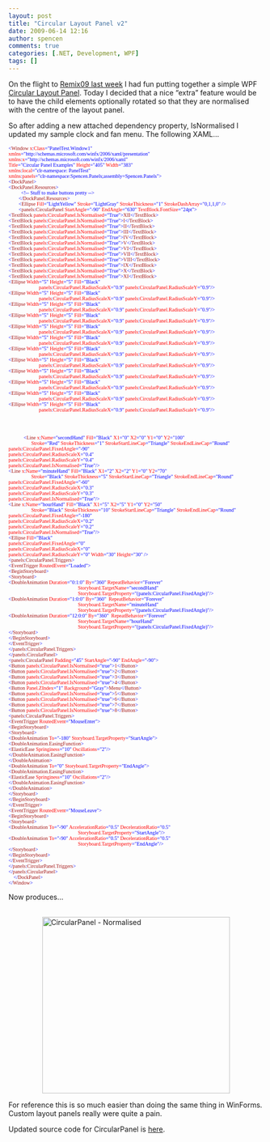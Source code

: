 ```yaml
---
layout: post
title: "Circular Layout Panel v2"
date: 2009-06-14 12:16
author: spencen
comments: true
categories: [.NET, Development, WPF]
tags: []
---
```

<P>On the flight to <A href="http://blog.spencen.com/2009/06/11/remix09-recap.aspx">Remix09 last week</A> I had fun putting together a simple WPF <A href="http://blog.spencen.com/2009/06/11/circular-layout-panel.aspx">Circular Layout Panel</A>. Today I decided that a nice “extra” feature would be to have the child elements optionally rotated so that they are normalised with the centre of the layout panel.</P>
<P>So after adding a new attached dependency property, IsNormalised I updated my sample clock and fan menu. The following XAML…</P><PRE class=code><FONT size=1><FONT face=Verdana><SPAN style="COLOR: blue">&lt;</SPAN><SPAN style="COLOR: #a31515">Window </SPAN><SPAN style="COLOR: red">x</SPAN><SPAN style="COLOR: blue">:</SPAN><SPAN style="COLOR: red">Class</SPAN></FONT></FONT><FONT size=1><FONT face=Verdana><SPAN style="COLOR: blue">="PanelTest.Window1"
</SPAN><SPAN style="COLOR: red">xmlns</SPAN></FONT></FONT><FONT size=1><FONT face=Verdana><SPAN style="COLOR: blue">="http://schemas.microsoft.com/winfx/2006/xaml/presentation"
</SPAN><SPAN style="COLOR: red">xmlns</SPAN><SPAN style="COLOR: blue">:</SPAN><SPAN style="COLOR: red">x</SPAN></FONT></FONT><FONT size=1><FONT face=Verdana><SPAN style="COLOR: blue">="http://schemas.microsoft.com/winfx/2006/xaml"
</SPAN><SPAN style="COLOR: red">Title</SPAN><SPAN style="COLOR: blue">="Circular Panel Examples" </SPAN><SPAN style="COLOR: red">Height</SPAN><SPAN style="COLOR: blue">="405" </SPAN><SPAN style="COLOR: red">Width</SPAN></FONT></FONT><FONT size=1><FONT face=Verdana><SPAN style="COLOR: blue">="383"
</SPAN><SPAN style="COLOR: red">xmlns</SPAN><SPAN style="COLOR: blue">:</SPAN><SPAN style="COLOR: red">local</SPAN></FONT></FONT><FONT size=1><FONT face=Verdana><SPAN style="COLOR: blue">="clr-namespace: PanelTest"
</SPAN><SPAN style="COLOR: red">xmlns</SPAN><SPAN style="COLOR: blue">:</SPAN><SPAN style="COLOR: red">panels</SPAN><SPAN style="COLOR: blue">="clr-namespace:Spencen.Panels;assembly=Spencen.Panels"</SPAN></FONT></FONT><FONT size=1><FONT face=Verdana><SPAN style="COLOR: blue">&gt;
&lt;</SPAN><SPAN style="COLOR: #a31515">DockPanel</SPAN></FONT></FONT><FONT size=1><FONT face=Verdana><SPAN style="COLOR: blue">&gt;
&lt;</SPAN><SPAN style="COLOR: #a31515">DockPanel.Resources</SPAN></FONT></FONT><FONT size=1><FONT face=Verdana><SPAN style="COLOR: blue">&gt;<BR>          &lt;!-- Stuff to make buttons pretty --&gt;
</SPAN><SPAN style="COLOR: blue">        &lt;/</SPAN><SPAN style="COLOR: #a31515">DockPanel.Resources</SPAN></FONT></FONT><FONT size=1><FONT face=Verdana><SPAN style="COLOR: blue">&gt;
</SPAN><SPAN style="COLOR: blue">        &lt;</SPAN><SPAN style="COLOR: #a31515">Ellipse </SPAN><SPAN style="COLOR: red">Fill</SPAN><SPAN style="COLOR: blue">="LightYellow" </SPAN><SPAN style="COLOR: red">Stroke</SPAN><SPAN style="COLOR: blue">="LightGray" </SPAN><SPAN style="COLOR: red">StrokeThickness</SPAN><SPAN style="COLOR: blue">="1" </SPAN><SPAN style="COLOR: red">StrokeDashArray</SPAN></FONT></FONT><FONT size=1><FONT face=Verdana><SPAN style="COLOR: blue">="0,1,1,0" /&gt;
</SPAN><SPAN style="COLOR: blue">        &lt;</SPAN><SPAN style="COLOR: #a31515">panels</SPAN><SPAN style="COLOR: blue">:</SPAN><SPAN style="COLOR: #a31515">CircularPanel </SPAN><SPAN style="COLOR: red">StartAngle</SPAN><SPAN style="COLOR: blue">="-90" </SPAN><SPAN style="COLOR: red">EndAngle</SPAN><SPAN style="COLOR: blue">="630"</SPAN></FONT></FONT><FONT size=1><FONT face=Verdana><SPAN style="COLOR: blue"> </SPAN><SPAN style="COLOR: red">TextBlock.FontSize</SPAN></FONT></FONT><FONT size=1><FONT face=Verdana><SPAN style="COLOR: blue">="24pt"&gt;
&lt;</SPAN><SPAN style="COLOR: #a31515">TextBlock </SPAN><SPAN style="COLOR: red">panels</SPAN><SPAN style="COLOR: blue">:</SPAN><SPAN style="COLOR: red">CircularPanel.IsNormalised</SPAN><SPAN style="COLOR: blue">="True"&gt;</SPAN><SPAN style="COLOR: #a31515">XII</SPAN><SPAN style="COLOR: blue">&lt;/</SPAN><SPAN style="COLOR: #a31515">TextBlock</SPAN></FONT></FONT><FONT size=1><FONT face=Verdana><SPAN style="COLOR: blue">&gt;
&lt;</SPAN><SPAN style="COLOR: #a31515">TextBlock </SPAN><SPAN style="COLOR: red">panels</SPAN><SPAN style="COLOR: blue">:</SPAN><SPAN style="COLOR: red">CircularPanel.IsNormalised</SPAN><SPAN style="COLOR: blue">="True"&gt;</SPAN><SPAN style="COLOR: #a31515">I</SPAN><SPAN style="COLOR: blue">&lt;/</SPAN><SPAN style="COLOR: #a31515">TextBlock</SPAN></FONT></FONT><FONT size=1><FONT face=Verdana><SPAN style="COLOR: blue">&gt;
&lt;</SPAN><SPAN style="COLOR: #a31515">TextBlock </SPAN><SPAN style="COLOR: red">panels</SPAN><SPAN style="COLOR: blue">:</SPAN><SPAN style="COLOR: red">CircularPanel.IsNormalised</SPAN><SPAN style="COLOR: blue">="True"&gt;</SPAN><SPAN style="COLOR: #a31515">II</SPAN><SPAN style="COLOR: blue">&lt;/</SPAN><SPAN style="COLOR: #a31515">TextBlock</SPAN></FONT></FONT><FONT size=1><FONT face=Verdana><SPAN style="COLOR: blue">&gt;
&lt;</SPAN><SPAN style="COLOR: #a31515">TextBlock </SPAN><SPAN style="COLOR: red">panels</SPAN><SPAN style="COLOR: blue">:</SPAN><SPAN style="COLOR: red">CircularPanel.IsNormalised</SPAN><SPAN style="COLOR: blue">="True"&gt;</SPAN><SPAN style="COLOR: #a31515">III</SPAN><SPAN style="COLOR: blue">&lt;/</SPAN><SPAN style="COLOR: #a31515">TextBlock</SPAN></FONT></FONT><FONT size=1><FONT face=Verdana><SPAN style="COLOR: blue">&gt;
&lt;</SPAN><SPAN style="COLOR: #a31515">TextBlock </SPAN><SPAN style="COLOR: red">panels</SPAN><SPAN style="COLOR: blue">:</SPAN><SPAN style="COLOR: red">CircularPanel.IsNormalised</SPAN><SPAN style="COLOR: blue">="True"&gt;</SPAN><SPAN style="COLOR: #a31515">IV</SPAN><SPAN style="COLOR: blue">&lt;/</SPAN><SPAN style="COLOR: #a31515">TextBlock</SPAN></FONT></FONT><FONT size=1><FONT face=Verdana><SPAN style="COLOR: blue">&gt;
&lt;</SPAN><SPAN style="COLOR: #a31515">TextBlock </SPAN><SPAN style="COLOR: red">panels</SPAN><SPAN style="COLOR: blue">:</SPAN><SPAN style="COLOR: red">CircularPanel.IsNormalised</SPAN><SPAN style="COLOR: blue">="True"&gt;</SPAN><SPAN style="COLOR: #a31515">V</SPAN><SPAN style="COLOR: blue">&lt;/</SPAN><SPAN style="COLOR: #a31515">TextBlock</SPAN></FONT></FONT><FONT size=1><FONT face=Verdana><SPAN style="COLOR: blue">&gt;
&lt;</SPAN><SPAN style="COLOR: #a31515">TextBlock </SPAN><SPAN style="COLOR: red">panels</SPAN><SPAN style="COLOR: blue">:</SPAN><SPAN style="COLOR: red">CircularPanel.IsNormalised</SPAN><SPAN style="COLOR: blue">="True"&gt;</SPAN><SPAN style="COLOR: #a31515">VI</SPAN><SPAN style="COLOR: blue">&lt;/</SPAN><SPAN style="COLOR: #a31515">TextBlock</SPAN></FONT></FONT><FONT size=1><FONT face=Verdana><SPAN style="COLOR: blue">&gt;
&lt;</SPAN><SPAN style="COLOR: #a31515">TextBlock </SPAN><SPAN style="COLOR: red">panels</SPAN><SPAN style="COLOR: blue">:</SPAN><SPAN style="COLOR: red">CircularPanel.IsNormalised</SPAN><SPAN style="COLOR: blue">="True"&gt;</SPAN><SPAN style="COLOR: #a31515">VII</SPAN><SPAN style="COLOR: blue">&lt;/</SPAN><SPAN style="COLOR: #a31515">TextBlock</SPAN></FONT></FONT><FONT size=1><FONT face=Verdana><SPAN style="COLOR: blue">&gt;
&lt;</SPAN><SPAN style="COLOR: #a31515">TextBlock </SPAN><SPAN style="COLOR: red">panels</SPAN><SPAN style="COLOR: blue">:</SPAN><SPAN style="COLOR: red">CircularPanel.IsNormalised</SPAN><SPAN style="COLOR: blue">="True"&gt;</SPAN><SPAN style="COLOR: #a31515">VIII</SPAN><SPAN style="COLOR: blue">&lt;/</SPAN><SPAN style="COLOR: #a31515">TextBlock</SPAN></FONT></FONT><FONT size=1><FONT face=Verdana><SPAN style="COLOR: blue">&gt;
&lt;</SPAN><SPAN style="COLOR: #a31515">TextBlock </SPAN><SPAN style="COLOR: red">panels</SPAN><SPAN style="COLOR: blue">:</SPAN><SPAN style="COLOR: red">CircularPanel.IsNormalised</SPAN><SPAN style="COLOR: blue">="True"&gt;</SPAN><SPAN style="COLOR: #a31515">IX</SPAN><SPAN style="COLOR: blue">&lt;/</SPAN><SPAN style="COLOR: #a31515">TextBlock</SPAN></FONT></FONT><FONT size=1><FONT face=Verdana><SPAN style="COLOR: blue">&gt;
&lt;</SPAN><SPAN style="COLOR: #a31515">TextBlock </SPAN><SPAN style="COLOR: red">panels</SPAN><SPAN style="COLOR: blue">:</SPAN><SPAN style="COLOR: red">CircularPanel.IsNormalised</SPAN><SPAN style="COLOR: blue">="True"&gt;</SPAN><SPAN style="COLOR: #a31515">X</SPAN><SPAN style="COLOR: blue">&lt;/</SPAN><SPAN style="COLOR: #a31515">TextBlock</SPAN></FONT></FONT><FONT size=1><FONT face=Verdana><SPAN style="COLOR: blue">&gt;
&lt;</SPAN><SPAN style="COLOR: #a31515">TextBlock </SPAN><SPAN style="COLOR: red">panels</SPAN><SPAN style="COLOR: blue">:</SPAN><SPAN style="COLOR: red">CircularPanel.IsNormalised</SPAN><SPAN style="COLOR: blue">="True"&gt;</SPAN><SPAN style="COLOR: #a31515">XI</SPAN><SPAN style="COLOR: blue">&lt;/</SPAN><SPAN style="COLOR: #a31515">TextBlock</SPAN></FONT></FONT><FONT size=1><FONT face=Verdana><SPAN style="COLOR: blue">&gt;
&lt;</SPAN><SPAN style="COLOR: #a31515">Ellipse </SPAN><SPAN style="COLOR: red">Width</SPAN><SPAN style="COLOR: blue">="5" </SPAN><SPAN style="COLOR: red">Height</SPAN><SPAN style="COLOR: blue">="5" </SPAN><SPAN style="COLOR: red">Fill</SPAN><SPAN style="COLOR: blue">="Black" <BR>                        </SPAN><SPAN style="COLOR: red">panels</SPAN><SPAN style="COLOR: blue">:</SPAN><SPAN style="COLOR: red">CircularPanel.RadiusScaleX</SPAN><SPAN style="COLOR: blue">="0.9" </SPAN><SPAN style="COLOR: red">panels</SPAN><SPAN style="COLOR: blue">:</SPAN><SPAN style="COLOR: red">CircularPanel.RadiusScaleY</SPAN></FONT></FONT><FONT size=1><FONT face=Verdana><SPAN style="COLOR: blue">="0.9"/&gt;
&lt;</SPAN><SPAN style="COLOR: #a31515">Ellipse </SPAN><SPAN style="COLOR: red">Width</SPAN><SPAN style="COLOR: blue">="5" </SPAN><SPAN style="COLOR: red">Height</SPAN><SPAN style="COLOR: blue">="5" </SPAN><SPAN style="COLOR: red">Fill</SPAN><SPAN style="COLOR: blue">="Black" <BR>                        </SPAN><SPAN style="COLOR: red">panels</SPAN><SPAN style="COLOR: blue">:</SPAN><SPAN style="COLOR: red">CircularPanel.RadiusScaleX</SPAN><SPAN style="COLOR: blue">="0.9" </SPAN><SPAN style="COLOR: red">panels</SPAN><SPAN style="COLOR: blue">:</SPAN><SPAN style="COLOR: red">CircularPanel.RadiusScaleY</SPAN></FONT></FONT><FONT size=1><FONT face=Verdana><SPAN style="COLOR: blue">="0.9"/&gt;
&lt;</SPAN><SPAN style="COLOR: #a31515">Ellipse </SPAN><SPAN style="COLOR: red">Width</SPAN><SPAN style="COLOR: blue">="5" </SPAN><SPAN style="COLOR: red">Height</SPAN><SPAN style="COLOR: blue">="5" </SPAN><SPAN style="COLOR: red">Fill</SPAN><SPAN style="COLOR: blue">="Black" <BR>                        </SPAN><SPAN style="COLOR: red">panels</SPAN><SPAN style="COLOR: blue">:</SPAN><SPAN style="COLOR: red">CircularPanel.RadiusScaleX</SPAN><SPAN style="COLOR: blue">="0.9" </SPAN><SPAN style="COLOR: red">panels</SPAN><SPAN style="COLOR: blue">:</SPAN><SPAN style="COLOR: red">CircularPanel.RadiusScaleY</SPAN></FONT></FONT><FONT size=1><FONT face=Verdana><SPAN style="COLOR: blue">="0.9"/&gt;
&lt;</SPAN><SPAN style="COLOR: #a31515">Ellipse </SPAN><SPAN style="COLOR: red">Width</SPAN><SPAN style="COLOR: blue">="5" </SPAN><SPAN style="COLOR: red">Height</SPAN><SPAN style="COLOR: blue">="5" </SPAN><SPAN style="COLOR: red">Fill</SPAN><SPAN style="COLOR: blue">="Black" <BR>                        </SPAN><SPAN style="COLOR: red">panels</SPAN><SPAN style="COLOR: blue">:</SPAN><SPAN style="COLOR: red">CircularPanel.RadiusScaleX</SPAN><SPAN style="COLOR: blue">="0.9" </SPAN><SPAN style="COLOR: red">panels</SPAN><SPAN style="COLOR: blue">:</SPAN><SPAN style="COLOR: red">CircularPanel.RadiusScaleY</SPAN></FONT></FONT><FONT size=1><FONT face=Verdana><SPAN style="COLOR: blue">="0.9"/&gt;
&lt;</SPAN><SPAN style="COLOR: #a31515">Ellipse </SPAN><SPAN style="COLOR: red">Width</SPAN><SPAN style="COLOR: blue">="5" </SPAN><SPAN style="COLOR: red">Height</SPAN><SPAN style="COLOR: blue">="5" </SPAN><SPAN style="COLOR: red">Fill</SPAN><SPAN style="COLOR: blue">="Black" <BR>                        </SPAN><SPAN style="COLOR: red">panels</SPAN><SPAN style="COLOR: blue">:</SPAN><SPAN style="COLOR: red">CircularPanel.RadiusScaleX</SPAN><SPAN style="COLOR: blue">="0.9" </SPAN><SPAN style="COLOR: red">panels</SPAN><SPAN style="COLOR: blue">:</SPAN><SPAN style="COLOR: red">CircularPanel.RadiusScaleY</SPAN></FONT></FONT><FONT size=1><FONT face=Verdana><SPAN style="COLOR: blue">="0.9"/&gt;
&lt;</SPAN><SPAN style="COLOR: #a31515">Ellipse </SPAN><SPAN style="COLOR: red">Width</SPAN><SPAN style="COLOR: blue">="5" </SPAN><SPAN style="COLOR: red">Height</SPAN><SPAN style="COLOR: blue">="5" </SPAN><SPAN style="COLOR: red">Fill</SPAN><SPAN style="COLOR: blue">="Black" <BR>                        </SPAN><SPAN style="COLOR: red">panels</SPAN><SPAN style="COLOR: blue">:</SPAN><SPAN style="COLOR: red">CircularPanel.RadiusScaleX</SPAN><SPAN style="COLOR: blue">="0.9" </SPAN><SPAN style="COLOR: red">panels</SPAN><SPAN style="COLOR: blue">:</SPAN><SPAN style="COLOR: red">CircularPanel.RadiusScaleY</SPAN></FONT></FONT><FONT size=1><FONT face=Verdana><SPAN style="COLOR: blue">="0.9"/&gt;
&lt;</SPAN><SPAN style="COLOR: #a31515">Ellipse </SPAN><SPAN style="COLOR: red">Width</SPAN><SPAN style="COLOR: blue">="5" </SPAN><SPAN style="COLOR: red">Height</SPAN><SPAN style="COLOR: blue">="5" </SPAN><SPAN style="COLOR: red">Fill</SPAN><SPAN style="COLOR: blue">="Black" <BR>                        </SPAN><SPAN style="COLOR: red">panels</SPAN><SPAN style="COLOR: blue">:</SPAN><SPAN style="COLOR: red">CircularPanel.RadiusScaleX</SPAN><SPAN style="COLOR: blue">="0.9" </SPAN><SPAN style="COLOR: red">panels</SPAN><SPAN style="COLOR: blue">:</SPAN><SPAN style="COLOR: red">CircularPanel.RadiusScaleY</SPAN></FONT></FONT><FONT size=1><FONT face=Verdana><SPAN style="COLOR: blue">="0.9"/&gt;
&lt;</SPAN><SPAN style="COLOR: #a31515">Ellipse </SPAN><SPAN style="COLOR: red">Width</SPAN><SPAN style="COLOR: blue">="5" </SPAN><SPAN style="COLOR: red">Height</SPAN><SPAN style="COLOR: blue">="5" </SPAN><SPAN style="COLOR: red">Fill</SPAN><SPAN style="COLOR: blue">="Black" <BR></SPAN></FONT></FONT><FONT size=1><FONT face=Verdana><SPAN style="COLOR: red">                        panels</SPAN><SPAN style="COLOR: blue">:</SPAN><SPAN style="COLOR: red">CircularPanel.RadiusScaleX</SPAN><SPAN style="COLOR: blue">="0.9" </SPAN><SPAN style="COLOR: red">panels</SPAN><SPAN style="COLOR: blue">:</SPAN><SPAN style="COLOR: red">CircularPanel.RadiusScaleY</SPAN></FONT></FONT><FONT size=1><FONT face=Verdana><SPAN style="COLOR: blue">="0.9"/&gt;
&lt;</SPAN><SPAN style="COLOR: #a31515">Ellipse </SPAN><SPAN style="COLOR: red">Width</SPAN><SPAN style="COLOR: blue">="5" </SPAN><SPAN style="COLOR: red">Height</SPAN><SPAN style="COLOR: blue">="5" </SPAN><SPAN style="COLOR: red">Fill</SPAN><SPAN style="COLOR: blue">="Black" <BR></SPAN><SPAN style="COLOR: red">                        panels</SPAN><SPAN style="COLOR: blue">:</SPAN><SPAN style="COLOR: red">CircularPanel.RadiusScaleX</SPAN><SPAN style="COLOR: blue">="0.9" </SPAN><SPAN style="COLOR: red">panels</SPAN><SPAN style="COLOR: blue">:</SPAN><SPAN style="COLOR: red">CircularPanel.RadiusScaleY</SPAN></FONT></FONT><FONT size=1><FONT face=Verdana><SPAN style="COLOR: blue">="0.9"/&gt;
&lt;</SPAN><SPAN style="COLOR: #a31515">Ellipse </SPAN><SPAN style="COLOR: red">Width</SPAN><SPAN style="COLOR: blue">="5" </SPAN><SPAN style="COLOR: red">Height</SPAN><SPAN style="COLOR: blue">="5" </SPAN><SPAN style="COLOR: red">Fill</SPAN><SPAN style="COLOR: blue">="Black" <BR></SPAN><SPAN style="COLOR: red">                        panels</SPAN><SPAN style="COLOR: blue">:</SPAN><SPAN style="COLOR: red">CircularPanel.RadiusScaleX</SPAN><SPAN style="COLOR: blue">="0.9" </SPAN><SPAN style="COLOR: red">panels</SPAN><SPAN style="COLOR: blue">:</SPAN><SPAN style="COLOR: red">CircularPanel.RadiusScaleY</SPAN></FONT></FONT><FONT size=1><FONT face=Verdana><SPAN style="COLOR: blue">="0.9"/&gt;
&lt;</SPAN><SPAN style="COLOR: #a31515">Ellipse </SPAN><SPAN style="COLOR: red">Width</SPAN><SPAN style="COLOR: blue">="5" </SPAN><SPAN style="COLOR: red">Height</SPAN><SPAN style="COLOR: blue">="5" </SPAN><SPAN style="COLOR: red">Fill</SPAN><SPAN style="COLOR: blue">="Black" <BR></SPAN><SPAN style="COLOR: red">                        panels</SPAN><SPAN style="COLOR: blue">:</SPAN><SPAN style="COLOR: red">CircularPanel.RadiusScaleX</SPAN><SPAN style="COLOR: blue">="0.9" </SPAN><SPAN style="COLOR: red">panels</SPAN><SPAN style="COLOR: blue">:</SPAN><SPAN style="COLOR: red">CircularPanel.RadiusScaleY</SPAN></FONT></FONT><FONT size=1><FONT face=Verdana><SPAN style="COLOR: blue">="0.9"/&gt;
&lt;</SPAN><SPAN style="COLOR: #a31515">Ellipse </SPAN><SPAN style="COLOR: red">Width</SPAN><SPAN style="COLOR: blue">="5" </SPAN><SPAN style="COLOR: red">Height</SPAN><SPAN style="COLOR: blue">="5" </SPAN><SPAN style="COLOR: red">Fill</SPAN><SPAN style="COLOR: blue">="Black" <BR>                        </SPAN><SPAN style="COLOR: red">panels</SPAN><SPAN style="COLOR: blue">:</SPAN><SPAN style="COLOR: red">CircularPanel.RadiusScaleX</SPAN><SPAN style="COLOR: blue">="0.9" </SPAN><SPAN style="COLOR: red">panels</SPAN><SPAN style="COLOR: blue">:</SPAN><SPAN style="COLOR: red">CircularPanel.RadiusScaleY</SPAN></FONT></FONT><FONT size=1><FONT face=Verdana><SPAN style="COLOR: blue">="0.9"/&gt;<BR>
<BR><BR><BR>            &lt;</SPAN><SPAN style="COLOR: #a31515">Line </SPAN><SPAN style="COLOR: red">x</SPAN><SPAN style="COLOR: blue">:</SPAN><SPAN style="COLOR: red">Name</SPAN><SPAN style="COLOR: blue">="secondHand" </SPAN><SPAN style="COLOR: red">Fill</SPAN><SPAN style="COLOR: blue">="Black" </SPAN><SPAN style="COLOR: red">X1</SPAN><SPAN style="COLOR: blue">="0" </SPAN><SPAN style="COLOR: red">X2</SPAN><SPAN style="COLOR: blue">="0" </SPAN><SPAN style="COLOR: red">Y1</SPAN><SPAN style="COLOR: blue">="0" </SPAN><SPAN style="COLOR: red">Y2</SPAN><SPAN style="COLOR: blue">="100" <BR>                  </SPAN><SPAN style="COLOR: red">Stroke</SPAN><SPAN style="COLOR: blue">="Red" </SPAN><SPAN style="COLOR: red">StrokeThickness</SPAN><SPAN style="COLOR: blue">="1" </SPAN><SPAN style="COLOR: red">StrokeStartLineCap</SPAN><SPAN style="COLOR: blue">="Triangle" </SPAN><SPAN style="COLOR: red">StrokeEndLineCap</SPAN></FONT></FONT><FONT size=1><FONT face=Verdana><SPAN style="COLOR: blue">="Round"
</SPAN><SPAN style="COLOR: red">panels</SPAN><SPAN style="COLOR: blue">:</SPAN><SPAN style="COLOR: red">CircularPanel.FixedAngle</SPAN></FONT></FONT><FONT size=1><FONT face=Verdana><SPAN style="COLOR: blue">="-90"
</SPAN><SPAN style="COLOR: red">panels</SPAN><SPAN style="COLOR: blue">:</SPAN><SPAN style="COLOR: red">CircularPanel.RadiusScaleX</SPAN></FONT></FONT><FONT size=1><FONT face=Verdana><SPAN style="COLOR: blue">="0.4"
</SPAN><SPAN style="COLOR: red">panels</SPAN><SPAN style="COLOR: blue">:</SPAN><SPAN style="COLOR: red">CircularPanel.RadiusScaleY</SPAN></FONT></FONT><FONT size=1><FONT face=Verdana><SPAN style="COLOR: blue">="0.4"
</SPAN><SPAN style="COLOR: red">panels</SPAN><SPAN style="COLOR: blue">:</SPAN><SPAN style="COLOR: red">CircularPanel.IsNormalised</SPAN></FONT></FONT><FONT size=1><FONT face=Verdana><SPAN style="COLOR: blue">="True"/&gt;
&lt;</SPAN><SPAN style="COLOR: #a31515">Line </SPAN><SPAN style="COLOR: red">x</SPAN><SPAN style="COLOR: blue">:</SPAN><SPAN style="COLOR: red">Name</SPAN><SPAN style="COLOR: blue">="minuteHand" </SPAN><SPAN style="COLOR: red">Fill</SPAN><SPAN style="COLOR: blue">="Black" </SPAN><SPAN style="COLOR: red">X1</SPAN><SPAN style="COLOR: blue">="2" </SPAN><SPAN style="COLOR: red">X2</SPAN><SPAN style="COLOR: blue">="2" </SPAN><SPAN style="COLOR: red">Y1</SPAN><SPAN style="COLOR: blue">="0" </SPAN><SPAN style="COLOR: red">Y2</SPAN><SPAN style="COLOR: blue">="70" <BR>                  </SPAN><SPAN style="COLOR: red">Stroke</SPAN><SPAN style="COLOR: blue">="Black" </SPAN><SPAN style="COLOR: red">StrokeThickness</SPAN><SPAN style="COLOR: blue">="5" </SPAN><SPAN style="COLOR: red">StrokeStartLineCap</SPAN><SPAN style="COLOR: blue">="Triangle" </SPAN><SPAN style="COLOR: red">StrokeEndLineCap</SPAN></FONT></FONT><FONT size=1><FONT face=Verdana><SPAN style="COLOR: blue">="Round"
</SPAN><SPAN style="COLOR: red">panels</SPAN><SPAN style="COLOR: blue">:</SPAN><SPAN style="COLOR: red">CircularPanel.FixedAngle</SPAN></FONT></FONT><FONT size=1><FONT face=Verdana><SPAN style="COLOR: blue">="-60"
</SPAN><SPAN style="COLOR: red">panels</SPAN><SPAN style="COLOR: blue">:</SPAN><SPAN style="COLOR: red">CircularPanel.RadiusScaleX</SPAN></FONT></FONT><FONT size=1><FONT face=Verdana><SPAN style="COLOR: blue">="0.3"
</SPAN><SPAN style="COLOR: red">panels</SPAN><SPAN style="COLOR: blue">:</SPAN><SPAN style="COLOR: red">CircularPanel.RadiusScaleY</SPAN></FONT></FONT><FONT size=1><FONT face=Verdana><SPAN style="COLOR: blue">="0.3"
</SPAN><SPAN style="COLOR: red">panels</SPAN><SPAN style="COLOR: blue">:</SPAN><SPAN style="COLOR: red">CircularPanel.IsNormalised</SPAN></FONT></FONT><FONT size=1><FONT face=Verdana><SPAN style="COLOR: blue">="True"/&gt;
&lt;</SPAN><SPAN style="COLOR: #a31515">Line </SPAN><SPAN style="COLOR: red">x</SPAN><SPAN style="COLOR: blue">:</SPAN><SPAN style="COLOR: red">Name</SPAN><SPAN style="COLOR: blue">="hourHand" </SPAN><SPAN style="COLOR: red">Fill</SPAN><SPAN style="COLOR: blue">="Black" </SPAN><SPAN style="COLOR: red">X1</SPAN><SPAN style="COLOR: blue">="5" </SPAN><SPAN style="COLOR: red">X2</SPAN><SPAN style="COLOR: blue">="5" </SPAN><SPAN style="COLOR: red">Y1</SPAN><SPAN style="COLOR: blue">="0" </SPAN><SPAN style="COLOR: red">Y2</SPAN><SPAN style="COLOR: blue">="50" <BR>                  </SPAN><SPAN style="COLOR: red">Stroke</SPAN><SPAN style="COLOR: blue">="Black" </SPAN><SPAN style="COLOR: red">StrokeThickness</SPAN><SPAN style="COLOR: blue">="10" </SPAN><SPAN style="COLOR: red">StrokeStartLineCap</SPAN><SPAN style="COLOR: blue">="Triangle" </SPAN><SPAN style="COLOR: red">StrokeEndLineCap</SPAN></FONT></FONT><FONT size=1><FONT face=Verdana><SPAN style="COLOR: blue">="Round"
</SPAN><SPAN style="COLOR: red">panels</SPAN><SPAN style="COLOR: blue">:</SPAN><SPAN style="COLOR: red">CircularPanel.FixedAngle</SPAN></FONT></FONT><FONT size=1><FONT face=Verdana><SPAN style="COLOR: blue">="-180"
</SPAN><SPAN style="COLOR: red">panels</SPAN><SPAN style="COLOR: blue">:</SPAN><SPAN style="COLOR: red">CircularPanel.RadiusScaleX</SPAN></FONT></FONT><FONT size=1><FONT face=Verdana><SPAN style="COLOR: blue">="0.2"
</SPAN><SPAN style="COLOR: red">panels</SPAN><SPAN style="COLOR: blue">:</SPAN><SPAN style="COLOR: red">CircularPanel.RadiusScaleY</SPAN></FONT></FONT><FONT size=1><FONT face=Verdana><SPAN style="COLOR: blue">="0.2"
</SPAN><SPAN style="COLOR: red">panels</SPAN><SPAN style="COLOR: blue">:</SPAN><SPAN style="COLOR: red">CircularPanel.IsNormalised</SPAN></FONT></FONT><FONT size=1><FONT face=Verdana><SPAN style="COLOR: blue">="True"/&gt;
&lt;</SPAN><SPAN style="COLOR: #a31515">Ellipse </SPAN><SPAN style="COLOR: red">Fill</SPAN></FONT></FONT><FONT size=1><FONT face=Verdana><SPAN style="COLOR: blue">="Black"
</SPAN><SPAN style="COLOR: red">panels</SPAN><SPAN style="COLOR: blue">:</SPAN><SPAN style="COLOR: red">CircularPanel.FixedAngle</SPAN></FONT></FONT><FONT size=1><FONT face=Verdana><SPAN style="COLOR: blue">="0"
</SPAN><SPAN style="COLOR: red">panels</SPAN><SPAN style="COLOR: blue">:</SPAN><SPAN style="COLOR: red">CircularPanel.RadiusScaleX</SPAN></FONT></FONT><FONT size=1><FONT face=Verdana><SPAN style="COLOR: blue">="0"
</SPAN><SPAN style="COLOR: red">panels</SPAN><SPAN style="COLOR: blue">:</SPAN><SPAN style="COLOR: red">CircularPanel.RadiusScaleY</SPAN><SPAN style="COLOR: blue">="0" </SPAN><SPAN style="COLOR: red">Width</SPAN><SPAN style="COLOR: blue">="30" </SPAN><SPAN style="COLOR: red">Height</SPAN></FONT></FONT><FONT size=1><FONT face=Verdana><SPAN style="COLOR: blue">="30" /&gt;
&lt;</SPAN><SPAN style="COLOR: #a31515">panels</SPAN><SPAN style="COLOR: blue">:</SPAN><SPAN style="COLOR: #a31515">CircularPanel.Triggers</SPAN></FONT></FONT><FONT size=1><FONT face=Verdana><SPAN style="COLOR: blue">&gt;
&lt;</SPAN><SPAN style="COLOR: #a31515">EventTrigger </SPAN><SPAN style="COLOR: red">RoutedEvent</SPAN></FONT></FONT><FONT size=1><FONT face=Verdana><SPAN style="COLOR: blue">="Loaded"&gt;
&lt;</SPAN><SPAN style="COLOR: #a31515">BeginStoryboard</SPAN></FONT></FONT><FONT size=1><FONT face=Verdana><SPAN style="COLOR: blue">&gt;
&lt;</SPAN><SPAN style="COLOR: #a31515">Storyboard</SPAN></FONT></FONT><FONT size=1><FONT face=Verdana><SPAN style="COLOR: blue">&gt;
&lt;</SPAN><SPAN style="COLOR: #a31515">DoubleAnimation </SPAN><SPAN style="COLOR: red">Duration</SPAN><SPAN style="COLOR: blue">="0:1:0" </SPAN><SPAN style="COLOR: red">By</SPAN><SPAN style="COLOR: blue">="360" </SPAN><SPAN style="COLOR: red">RepeatBehavior</SPAN><SPAN style="COLOR: blue">="Forever" <BR>                                                       </SPAN><SPAN style="COLOR: red">Storyboard.TargetName</SPAN><SPAN style="COLOR: blue">="secondHand" <BR>                                                       </SPAN><SPAN style="COLOR: red">Storyboard.TargetProperty</SPAN></FONT></FONT><FONT size=1><FONT face=Verdana><SPAN style="COLOR: blue">="(panels:CircularPanel.FixedAngle)"/&gt;
&lt;</SPAN><SPAN style="COLOR: #a31515">DoubleAnimation </SPAN><SPAN style="COLOR: red">Duration</SPAN><SPAN style="COLOR: blue">="1:0:0" </SPAN><SPAN style="COLOR: red">By</SPAN><SPAN style="COLOR: blue">="360"  </SPAN><SPAN style="COLOR: red">RepeatBehavior</SPAN><SPAN style="COLOR: blue">="Forever" <BR>                                                       </SPAN><SPAN style="COLOR: red">Storyboard.TargetName</SPAN><SPAN style="COLOR: blue">="minuteHand" <BR>                                                       </SPAN><SPAN style="COLOR: red">Storyboard.TargetProperty</SPAN></FONT></FONT><FONT size=1><FONT face=Verdana><SPAN style="COLOR: blue">="(panels:CircularPanel.FixedAngle)"/&gt;
&lt;</SPAN><SPAN style="COLOR: #a31515">DoubleAnimation </SPAN><SPAN style="COLOR: red">Duration</SPAN><SPAN style="COLOR: blue">="12:0:0" </SPAN><SPAN style="COLOR: red">By</SPAN><SPAN style="COLOR: blue">="360"  </SPAN><SPAN style="COLOR: red">RepeatBehavior</SPAN><SPAN style="COLOR: blue">="Forever" <BR>                                                       </SPAN><SPAN style="COLOR: red">Storyboard.TargetName</SPAN><SPAN style="COLOR: blue">="hourHand" <BR>                                                       </SPAN><SPAN style="COLOR: red">Storyboard.TargetProperty</SPAN></FONT></FONT><FONT size=1><FONT face=Verdana><SPAN style="COLOR: blue">="(panels:CircularPanel.FixedAngle)"/&gt;
&lt;/</SPAN><SPAN style="COLOR: #a31515">Storyboard</SPAN></FONT></FONT><FONT size=1><FONT face=Verdana><SPAN style="COLOR: blue">&gt;
&lt;/</SPAN><SPAN style="COLOR: #a31515">BeginStoryboard</SPAN></FONT></FONT><FONT size=1><FONT face=Verdana><SPAN style="COLOR: blue">&gt;
&lt;/</SPAN><SPAN style="COLOR: #a31515">EventTrigger</SPAN></FONT></FONT><FONT size=1><FONT face=Verdana><SPAN style="COLOR: blue">&gt;
&lt;/</SPAN><SPAN style="COLOR: #a31515">panels</SPAN><SPAN style="COLOR: blue">:</SPAN><SPAN style="COLOR: #a31515">CircularPanel.Triggers</SPAN></FONT></FONT><FONT size=1><FONT face=Verdana><SPAN style="COLOR: blue">&gt;
&lt;/</SPAN><SPAN style="COLOR: #a31515">panels</SPAN><SPAN style="COLOR: blue">:</SPAN><SPAN style="COLOR: #a31515">CircularPanel</SPAN></FONT></FONT><FONT size=1><FONT face=Verdana><SPAN style="COLOR: blue">&gt;
&lt;</SPAN><SPAN style="COLOR: #a31515">panels</SPAN><SPAN style="COLOR: blue">:</SPAN><SPAN style="COLOR: #a31515">CircularPanel </SPAN><SPAN style="COLOR: red">Padding</SPAN><SPAN style="COLOR: blue">="45" </SPAN><SPAN style="COLOR: red">StartAngle</SPAN><SPAN style="COLOR: blue">="-90" </SPAN><SPAN style="COLOR: red">EndAngle</SPAN><SPAN style="COLOR: blue">="-90"</SPAN></FONT></FONT><FONT size=1><FONT face=Verdana><SPAN style="COLOR: blue">&gt;
&lt;</SPAN><SPAN style="COLOR: #a31515">Button </SPAN><SPAN style="COLOR: red">panels</SPAN><SPAN style="COLOR: blue">:</SPAN><SPAN style="COLOR: red">CircularPanel.IsNormalised</SPAN><SPAN style="COLOR: blue">="true"&gt;</SPAN><SPAN style="COLOR: #a31515">1</SPAN><SPAN style="COLOR: blue">&lt;/</SPAN><SPAN style="COLOR: #a31515">Button</SPAN></FONT></FONT><FONT size=1><FONT face=Verdana><SPAN style="COLOR: blue">&gt;
&lt;</SPAN><SPAN style="COLOR: #a31515">Button </SPAN><SPAN style="COLOR: red">panels</SPAN><SPAN style="COLOR: blue">:</SPAN><SPAN style="COLOR: red">CircularPanel.IsNormalised</SPAN><SPAN style="COLOR: blue">="true"&gt;</SPAN><SPAN style="COLOR: #a31515">2</SPAN><SPAN style="COLOR: blue">&lt;/</SPAN><SPAN style="COLOR: #a31515">Button</SPAN></FONT></FONT><FONT size=1><FONT face=Verdana><SPAN style="COLOR: blue">&gt;
&lt;</SPAN><SPAN style="COLOR: #a31515">Button </SPAN><SPAN style="COLOR: red">panels</SPAN><SPAN style="COLOR: blue">:</SPAN><SPAN style="COLOR: red">CircularPanel.IsNormalised</SPAN><SPAN style="COLOR: blue">="true"&gt;</SPAN><SPAN style="COLOR: #a31515">3</SPAN><SPAN style="COLOR: blue">&lt;/</SPAN><SPAN style="COLOR: #a31515">Button</SPAN></FONT></FONT><FONT size=1><FONT face=Verdana><SPAN style="COLOR: blue">&gt;
&lt;</SPAN><SPAN style="COLOR: #a31515">Button </SPAN><SPAN style="COLOR: red">panels</SPAN><SPAN style="COLOR: blue">:</SPAN><SPAN style="COLOR: red">CircularPanel.IsNormalised</SPAN><SPAN style="COLOR: blue">="true"&gt;</SPAN><SPAN style="COLOR: #a31515">4</SPAN><SPAN style="COLOR: blue">&lt;/</SPAN><SPAN style="COLOR: #a31515">Button</SPAN></FONT></FONT><FONT size=1><FONT face=Verdana><SPAN style="COLOR: blue">&gt;
&lt;</SPAN><SPAN style="COLOR: #a31515">Button </SPAN><SPAN style="COLOR: red">Panel.ZIndex</SPAN><SPAN style="COLOR: blue">="1" </SPAN><SPAN style="COLOR: red">Background</SPAN><SPAN style="COLOR: blue">="Gray"&gt;</SPAN><SPAN style="COLOR: #a31515">Menu</SPAN><SPAN style="COLOR: blue">&lt;/</SPAN><SPAN style="COLOR: #a31515">Button</SPAN></FONT></FONT><FONT size=1><FONT face=Verdana><SPAN style="COLOR: blue">&gt;
&lt;</SPAN><SPAN style="COLOR: #a31515">Button </SPAN><SPAN style="COLOR: red">panels</SPAN><SPAN style="COLOR: blue">:</SPAN><SPAN style="COLOR: red">CircularPanel.IsNormalised</SPAN><SPAN style="COLOR: blue">="true"&gt;</SPAN><SPAN style="COLOR: #a31515">5</SPAN><SPAN style="COLOR: blue">&lt;/</SPAN><SPAN style="COLOR: #a31515">Button</SPAN></FONT></FONT><FONT size=1><FONT face=Verdana><SPAN style="COLOR: blue">&gt;
&lt;</SPAN><SPAN style="COLOR: #a31515">Button </SPAN><SPAN style="COLOR: red">panels</SPAN><SPAN style="COLOR: blue">:</SPAN><SPAN style="COLOR: red">CircularPanel.IsNormalised</SPAN><SPAN style="COLOR: blue">="true"&gt;</SPAN><SPAN style="COLOR: #a31515">6</SPAN><SPAN style="COLOR: blue">&lt;/</SPAN><SPAN style="COLOR: #a31515">Button</SPAN></FONT></FONT><FONT size=1><FONT face=Verdana><SPAN style="COLOR: blue">&gt;
&lt;</SPAN><SPAN style="COLOR: #a31515">Button </SPAN><SPAN style="COLOR: red">panels</SPAN><SPAN style="COLOR: blue">:</SPAN><SPAN style="COLOR: red">CircularPanel.IsNormalised</SPAN><SPAN style="COLOR: blue">="true"&gt;</SPAN><SPAN style="COLOR: #a31515">7</SPAN><SPAN style="COLOR: blue">&lt;/</SPAN><SPAN style="COLOR: #a31515">Button</SPAN></FONT></FONT><FONT size=1><FONT face=Verdana><SPAN style="COLOR: blue">&gt;
&lt;</SPAN><SPAN style="COLOR: #a31515">Button </SPAN><SPAN style="COLOR: red">panels</SPAN><SPAN style="COLOR: blue">:</SPAN><SPAN style="COLOR: red">CircularPanel.IsNormalised</SPAN><SPAN style="COLOR: blue">="true"&gt;</SPAN><SPAN style="COLOR: #a31515">8</SPAN><SPAN style="COLOR: blue">&lt;/</SPAN><SPAN style="COLOR: #a31515">Button</SPAN></FONT></FONT><FONT size=1><FONT face=Verdana><SPAN style="COLOR: blue">&gt;
&lt;</SPAN><SPAN style="COLOR: #a31515">panels</SPAN><SPAN style="COLOR: blue">:</SPAN><SPAN style="COLOR: #a31515">CircularPanel.Triggers</SPAN></FONT></FONT><FONT size=1><FONT face=Verdana><SPAN style="COLOR: blue">&gt;
&lt;</SPAN><SPAN style="COLOR: #a31515">EventTrigger </SPAN><SPAN style="COLOR: red">RoutedEvent</SPAN></FONT></FONT><FONT size=1><FONT face=Verdana><SPAN style="COLOR: blue">="MouseEnter"&gt;
&lt;</SPAN><SPAN style="COLOR: #a31515">BeginStoryboard</SPAN></FONT></FONT><FONT size=1><FONT face=Verdana><SPAN style="COLOR: blue">&gt;
&lt;</SPAN><SPAN style="COLOR: #a31515">Storyboard</SPAN></FONT></FONT><FONT size=1><FONT face=Verdana><SPAN style="COLOR: blue">&gt;
&lt;</SPAN><SPAN style="COLOR: #a31515">DoubleAnimation </SPAN><SPAN style="COLOR: red">To</SPAN><SPAN style="COLOR: blue">="-180" </SPAN><SPAN style="COLOR: red">Storyboard.TargetProperty</SPAN></FONT></FONT><FONT size=1><FONT face=Verdana><SPAN style="COLOR: blue">="StartAngle"&gt;
&lt;</SPAN><SPAN style="COLOR: #a31515">DoubleAnimation.EasingFunction</SPAN></FONT></FONT><FONT size=1><FONT face=Verdana><SPAN style="COLOR: blue">&gt;
&lt;</SPAN><SPAN style="COLOR: #a31515">ElasticEase </SPAN><SPAN style="COLOR: red">Springiness</SPAN><SPAN style="COLOR: blue">="10" </SPAN><SPAN style="COLOR: red">Oscillations</SPAN></FONT></FONT><FONT size=1><FONT face=Verdana><SPAN style="COLOR: blue">="2"/&gt;
&lt;/</SPAN><SPAN style="COLOR: #a31515">DoubleAnimation.EasingFunction</SPAN></FONT></FONT><FONT size=1><FONT face=Verdana><SPAN style="COLOR: blue">&gt;
&lt;/</SPAN><SPAN style="COLOR: #a31515">DoubleAnimation</SPAN></FONT></FONT><FONT size=1><FONT face=Verdana><SPAN style="COLOR: blue">&gt;
&lt;</SPAN><SPAN style="COLOR: #a31515">DoubleAnimation </SPAN><SPAN style="COLOR: red">To</SPAN><SPAN style="COLOR: blue">="0" </SPAN><SPAN style="COLOR: red">Storyboard.TargetProperty</SPAN></FONT></FONT><FONT size=1><FONT face=Verdana><SPAN style="COLOR: blue">="EndAngle"&gt;
&lt;</SPAN><SPAN style="COLOR: #a31515">DoubleAnimation.EasingFunction</SPAN></FONT></FONT><FONT size=1><FONT face=Verdana><SPAN style="COLOR: blue">&gt;
&lt;</SPAN><SPAN style="COLOR: #a31515">ElasticEase </SPAN><SPAN style="COLOR: red">Springiness</SPAN><SPAN style="COLOR: blue">="10" </SPAN><SPAN style="COLOR: red">Oscillations</SPAN></FONT></FONT><FONT size=1><FONT face=Verdana><SPAN style="COLOR: blue">="2"/&gt;
&lt;/</SPAN><SPAN style="COLOR: #a31515">DoubleAnimation.EasingFunction</SPAN></FONT></FONT><FONT size=1><FONT face=Verdana><SPAN style="COLOR: blue">&gt;
&lt;/</SPAN><SPAN style="COLOR: #a31515">DoubleAnimation</SPAN></FONT></FONT><FONT size=1><FONT face=Verdana><SPAN style="COLOR: blue">&gt;
&lt;/</SPAN><SPAN style="COLOR: #a31515">Storyboard</SPAN></FONT></FONT><FONT size=1><FONT face=Verdana><SPAN style="COLOR: blue">&gt;
&lt;/</SPAN><SPAN style="COLOR: #a31515">BeginStoryboard</SPAN></FONT></FONT><FONT size=1><FONT face=Verdana><SPAN style="COLOR: blue">&gt;
&lt;/</SPAN><SPAN style="COLOR: #a31515">EventTrigger</SPAN></FONT></FONT><FONT size=1><FONT face=Verdana><SPAN style="COLOR: blue">&gt;
&lt;</SPAN><SPAN style="COLOR: #a31515">EventTrigger </SPAN><SPAN style="COLOR: red">RoutedEvent</SPAN></FONT></FONT><FONT size=1><FONT face=Verdana><SPAN style="COLOR: blue">="MouseLeave"&gt;
&lt;</SPAN><SPAN style="COLOR: #a31515">BeginStoryboard</SPAN></FONT></FONT><FONT size=1><FONT face=Verdana><SPAN style="COLOR: blue">&gt;
&lt;</SPAN><SPAN style="COLOR: #a31515">Storyboard</SPAN></FONT></FONT><FONT size=1><FONT face=Verdana><SPAN style="COLOR: blue">&gt;
&lt;</SPAN><SPAN style="COLOR: #a31515">DoubleAnimation </SPAN><SPAN style="COLOR: red">To</SPAN><SPAN style="COLOR: blue">="-90" </SPAN><SPAN style="COLOR: red">AccelerationRatio</SPAN><SPAN style="COLOR: blue">="0.5" </SPAN><SPAN style="COLOR: red">DecelerationRatio</SPAN><SPAN style="COLOR: blue">="0.5" <BR>                                                       </SPAN><SPAN style="COLOR: red">Storyboard.TargetProperty</SPAN></FONT></FONT><FONT size=1><FONT face=Verdana><SPAN style="COLOR: blue">="StartAngle"/&gt;
&lt;</SPAN><SPAN style="COLOR: #a31515">DoubleAnimation </SPAN><SPAN style="COLOR: red">To</SPAN><SPAN style="COLOR: blue">="-90" </SPAN><SPAN style="COLOR: red">AccelerationRatio</SPAN><SPAN style="COLOR: blue">="0.5" </SPAN><SPAN style="COLOR: red">DecelerationRatio</SPAN><SPAN style="COLOR: blue">="0.5" <BR>                                                       </SPAN><SPAN style="COLOR: red">Storyboard.TargetProperty</SPAN></FONT></FONT><FONT size=1><FONT face=Verdana><SPAN style="COLOR: blue">="EndAngle"/&gt;
&lt;/</SPAN><SPAN style="COLOR: #a31515">Storyboard</SPAN></FONT></FONT><FONT size=1><FONT face=Verdana><SPAN style="COLOR: blue">&gt;
&lt;/</SPAN><SPAN style="COLOR: #a31515">BeginStoryboard</SPAN></FONT></FONT><FONT size=1><FONT face=Verdana><SPAN style="COLOR: blue">&gt;
&lt;/</SPAN><SPAN style="COLOR: #a31515">EventTrigger</SPAN></FONT></FONT><FONT size=1><FONT face=Verdana><SPAN style="COLOR: blue">&gt;
&lt;/</SPAN><SPAN style="COLOR: #a31515">panels</SPAN><SPAN style="COLOR: blue">:</SPAN><SPAN style="COLOR: #a31515">CircularPanel.Triggers</SPAN></FONT></FONT><FONT size=1><FONT face=Verdana><SPAN style="COLOR: blue">&gt;
&lt;/</SPAN><SPAN style="COLOR: #a31515">panels</SPAN><SPAN style="COLOR: blue">:</SPAN><SPAN style="COLOR: #a31515">CircularPanel</SPAN></FONT></FONT><FONT size=1><FONT face=Verdana><SPAN style="COLOR: blue">&gt;
</SPAN><SPAN style="COLOR: blue">    &lt;/</SPAN><SPAN style="COLOR: #a31515">DockPanel</SPAN></FONT></FONT><FONT size=1><FONT face=Verdana><SPAN style="COLOR: blue">&gt;
&lt;/</SPAN><SPAN style="COLOR: #a31515">Window</SPAN><SPAN style="COLOR: blue">&gt;</SPAN></FONT></FONT></PRE><A href="http://11011.net/software/vspaste"></A>
<P>Now produces…</P>
<P>&nbsp;<IMG style="BORDER-BOTTOM: 0px; BORDER-LEFT: 0px; DISPLAY: block; FLOAT: none; MARGIN-LEFT: auto; BORDER-TOP: 0px; MARGIN-RIGHT: auto; BORDER-RIGHT: 0px" title="CircularPanel - Normalised" border=0 alt="CircularPanel - Normalised" src="http://blog.spencen.com/images/83489-72989/CircularPanel%20-%20Normalised_3.png" width=371 height=349> </P>
<P>For reference this is so much easier than doing the same thing in WinForms. Custom layout panels really were quite a pain.</P>
<P>Updated source code for CircularPanel is <A href="http://www.spencen.com/Downloads/CircularPanel.txt">here</A>.</P>

